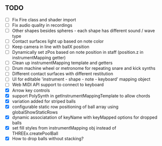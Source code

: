 ## TODO

- [ ] Fix Fire class and shader import
- [ ] Fix audio quality in recordings
- [ ] Other shapes besides spheres - each shape has different sound / wave type
- [ ] Contact surfaces light up based on note color
- [ ] Keep camera in line with ballX position
- [ ] Dynamically set zPos based on note position in staff (position.z in instrumentMapping getter)
- [ ] Clean up instrumentMapping template and getters
- [ ] Drum machine wheel or metronome for repeating snare and kick synths
- [ ] Different contact surfaces with different restitution
- [ ] UI for editable 'instrument - shape - note - keyboard' mapping object
- [ ] Web MIDI API support to connect to keyboard
- [x] Arrow key controls
- [x] support PolySynth in getInstrumentMappingTemplate to allow chords
- [x] variation added for striped balls
- [x] configurable static row positioning of ball array using globalShowStaticRows
- [x] dynamic associatation of keyName with keyMapped options for dropped balls
- [x] set fill styles from instrumentMapping obj instead of THREEx.createPoolBall
- [x] How to drop balls without stacking?